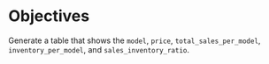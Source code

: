 # Objectives

Generate a table that shows the `model`, `price`, `total_sales_per_model`, `inventory_per_model`, and `sales_inventory_ratio`.
